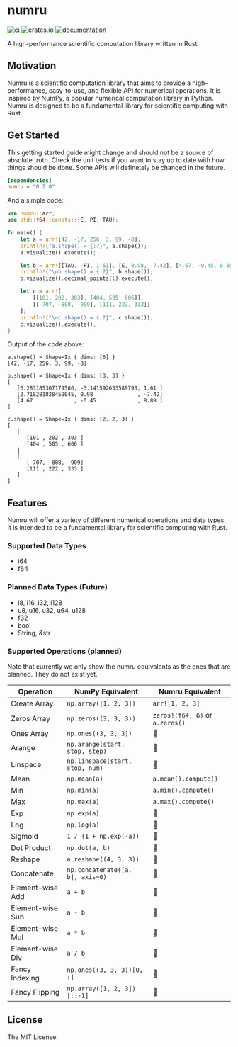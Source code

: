 # numru

![ci](https://img.shields.io/github/actions/workflow/status/mjovanc/numru/ci.yml?branch=main)
![crates.io](https://img.shields.io/crates/v/numru.svg)
[![documentation](https://img.shields.io/badge/docs-numru-blue?logo=rust)](https://docs.rs/numru/latest/)

A high-performance scientific computation library written in Rust.

## Motivation

Numru is a scientific computation library that aims to provide a high-performance, easy-to-use, and flexible API for numerical operations.
It is inspired by NumPy, a popular numerical computation library in Python. Numru is designed to be a fundamental library for scientific computing with Rust.

## Get Started

This getting started guide might change and should not be a source of absolute truth.
Check the unit tests if you want to stay up to date with how things should be done. Some APIs will definetely be changed in the future.

```toml
[dependencies]
numru = "0.2.0"
```

And a simple code:

```rust
use numru::arr;
use std::f64::consts::{E, PI, TAU};

fn main() {
    let a = arr![42, -17, 256, 3, 99, -8];
    println!("a.shape() = {:?}", a.shape());
    a.visualize().execute();

    let b = arr![[TAU, -PI, 1.61], [E, 0.98, -7.42], [4.67, -0.45, 8.88]];
    println!("\nb.shape() = {:?}", b.shape());
    b.visualize().decimal_points(1).execute();

    let c = arr![
        [[101, 202, 303], [404, 505, 606]],
        [[-707, -808, -909], [111, 222, 333]]
    ];
    println!("\nc.shape() = {:?}", c.shape());
    c.visualize().execute();
}
```

Output of the code above:

```shell
a.shape() = Shape=Ix { dims: [6] }
[42, -17, 256, 3, 99, -8]

b.shape() = Shape=Ix { dims: [3, 3] }
[
   [6.283185307179586, -3.141592653589793, 1.61 ]
   [2.718281828459045, 0.98              , -7.42]
   [4.67             , -0.45             , 8.88 ]
]

c.shape() = Shape=Ix { dims: [2, 2, 3] }
[
   [
      [101 , 202 , 303 ]
      [404 , 505 , 606 ]
   ]
   [
      [-707, -808, -909]
      [111 , 222 , 333 ]
   ]
]
```

## Features

Numru will offer a variety of different numerical operations and data types. It is intended to be a fundamental library for scientific computing with Rust.

### Supported Data Types

- i64
- f64

### Planned Data Types (Future)

- i8, i16, i32, i128
- u8, u16, u32, u64, u128
- f32
- bool
- String, &str

### Supported Operations (planned)

Note that currently we only show the numru equivalents as the ones that are planned. They do not exist yet.

| Operation            | NumPy Equivalent                     | Numru Equivalent             |
|----------------------|-------------------------------------|---------------------------------|
| Create Array         | `np.array([1, 2, 3])` | `arr![1, 2, 3]` |
| Zeros Array         | `np.zeros((3, 3, 3))`                  | `zeros!(f64, 6)` or `a.zeros()`            |
| Ones Array          | `np.ones((3, 3, 3))`                   | 🚧             |
| Arange             | `np.arange(start, stop, step)`      | 🚧 |
| Linspace           | `np.linspace(start, stop, num)`     | 🚧 |
| Mean               | `np.mean(a)`                        | `a.mean().compute()`                 |
| Min                | `np.min(a)`                         | `a.min().compute()`                   |
| Max                | `np.max(a)`                         | `a.max().compute()`                   |
| Exp                | `np.exp(a)`                         | 🚧                   |
| Log                | `np.log(a)`                         | 🚧                   |
| Sigmoid            | `1 / (1 + np.exp(-a))`              | 🚧               |
| Dot Product        | `np.dot(a, b)`                      | 🚧                |
| Reshape           | `a.reshape((4, 3, 3))`                 | 🚧            |
| Concatenate        | `np.concatenate([a, b], axis=0)`     | 🚧 |
| Element-wise Add   | `a + b`                             | 🚧                         |
| Element-wise Sub   | `a - b`                             | 🚧                        |
| Element-wise Mul   | `a * b`                             | 🚧                         |
| Element-wise Div   | `a / b`                             | 🚧                        |
| Fancy Indexing     | `np.ones((3, 3, 3))[0, :]`             | 🚧         |
| Fancy Flipping     | `np.array([1, 2, 3])[::-1]`          | 🚧      |

## License

The MIT License.
